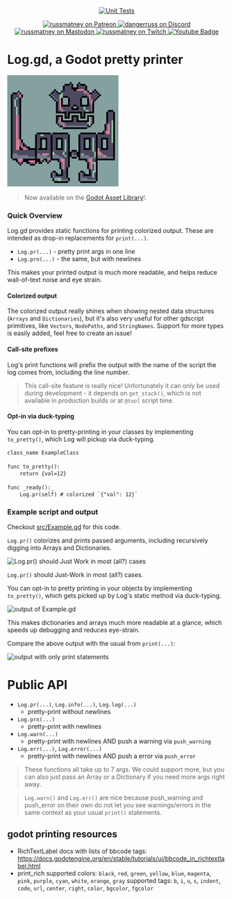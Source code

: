 <p align="center">
  <a href="https://github.com/russmatney/log.gd/actions/workflows/ci.yml"><img alt="Unit Tests" src="https://github.com/russmatney/log.gd/actions/workflows/ci.yml/badge.svg" /></a>
</p>

<p align="center">
  <a href="https://www.patreon.com/russmatney">
	<img alt="russmatney on Patreon" src=https://img.shields.io/badge/Patreon-Support%20this%20Project-%23f1465a?style=for-the-badge />
  </a>
  <a href="https://discord.gg/PQvfdApHFQ">
	<img alt="dangerruss on Discord" src="https://img.shields.io/discord/758750490015563776?style=for-the-badge&logo=discord&logoColor=fff&label=discord" />
  </a>
  <a href="https://mastodon.gamedev.place/@russmatney">
	<img alt="russmatney on Mastodon" src="https://img.shields.io/badge/Mastodon-teal?style=for-the-badge&logo=mastodon&logoColor=white" />
  </a>
  <a href="https://www.twitch.tv/russmatney">
	<img alt="russmatney on Twitch" src="https://img.shields.io/badge/Twitch-purple?style=for-the-badge&logo=twitch&logoColor=white" />
  </a>
  <a href="https://www.youtube.com/@russmatney">
	<img src="https://img.shields.io/badge/Youtube-red?style=for-the-badge&logo=youtube&logoColor=white" alt="Youtube Badge"/>
  </a>
</p>

# Log.gd, a Godot pretty printer

![Log.gd logo](./docs/assets/Log_logo_4x.png)

> Now available on the [Godot Asset
> Library](https://godotengine.org/asset-library/asset/2696)!.

### Quick Overview

Log.gd provides static functions for printing colorized output. These
are intended as drop-in replacements for `print(...)`.

- `Log.pr(...)` - pretty print args in one line
- `Log.prn(...)` - the same, but with newlines

This makes your printed output is much more readable, and helps reduce
wall-of-text noise and eye strain.

#### Colorized output

The colorized output really shines when showing nested data structures (`Arrays`
and `Dictionaries`), but it's also very useful for other gdscript primitives,
like `Vectors`, `NodePaths`, and `StringNames`. Support for more types is easily
added, feel free to create an issue!

#### Call-site prefixes

Log's print functions will prefix the output with the name of the script the log
comes from, including the line number.

> This call-site feature is really nice! Unfortunately it can only be used
> during development - it depends on `get_stack()`, which is not available in
> production builds or at `@tool` script time.

#### Opt-in via duck-typing

You can opt-in to pretty-printing in your classes by implementing
`to_pretty()`, which Log will pickup via duck-typing.

```gdscript
class_name ExampleClass

func to_pretty():
	return {val=12}

func _ready():_
	Log.pr(self) # colorized `{"val": 12}`
```


### Example script and output

Checkout [src/Example.gd](https://github.com/russmatney/log.gd/blob/main/src/Example.gd) for this code.

`Log.pr()` colorizes and prints passed arguments, including recursively digging
into Arrays and Dictionaries.

![`Log.pr()` should Just Work in most (all?) cases](/docs/assets/example_gd_impl.png)

`Log.pr()` should Just-Work in most (all?) cases.

You can opt-in to pretty printing in your objects by implementing
`to_pretty()`,
which gets picked up by Log's static method via duck-typing.

![output of Example.gd](/docs/assets/example_gd_output.png)

This makes dictionaries and arrays much more readable at a glance, which speeds
up debugging and reduces eye-strain.

Compare the above output with the usual from `print(...)`:

![output with only print statements](/docs/assets/example_print_output.png)

# Public API

- `Log.pr(...)`, `Log.info(...)`, `Log.log(...)`
  - pretty-print without newlines
- `Log.prn(...)`
  - pretty-print with newlines
- `Log.warn(...)`
  - pretty-print with newlines AND push a warning via `push_warning`
- `Log.err(...)`, `Log.error(...)`
  - pretty-print with newlines AND push a error via `push_error`

> These functions all take up to 7 args.
> We could support more, but you can also just pass an Array or a Dictionary if you
> need more args right away.

> `Log.warn()` and `Log.err()` are nice because push_warning and push_error on
> their own do not let you see warnings/errors in the same context as your usual
> `print()` statements.


## godot printing resources

- RichTextLabel docs with lists of bbcode tags:
  https://docs.godotengine.org/en/stable/tutorials/ui/bbcode_in_richtextlabel.html
- print_rich
  supported colors: `black`, `red`, `green`, `yellow`, `blue`, `magenta`, `pink`, `purple`, `cyan`, `white`, `orange`, `gray`
  supported tags: `b`, `i`, `u`, `s`, `indent`, `code`, `url`, `center`, `right`, `color`, `bgcolor`, `fgcolor`
